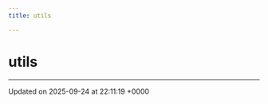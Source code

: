 ```yaml
---
title: utils

---
```


# utils








-------------------------------

Updated on 2025-09-24 at 22:11:19 +0000